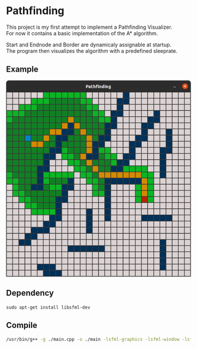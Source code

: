 # Pathfinding

This project is my first attempt to implement a Pathfinding Visualizer.<br/>For now it contains a basic implementation of the A* algorithm.

Start and Endnode and Border are dynamicaly assignable at startup.<br/>
The program then visualizes the algorithm with a predefined sleeprate.


## Example

![Example Image](example.png)

## Dependency

```
sudo apt-get install libsfml-dev
```

## Compile

```bash
/usr/bin/g++ -g ./main.cpp -o ./main -lsfml-graphics -lsfml-window -lsfml-system
```

